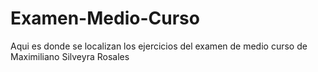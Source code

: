 # Examen-Medio-Curso
Aqui es donde se localizan los ejercicios del examen de medio curso de Maximiliano Silveyra Rosales
